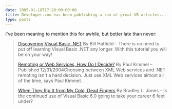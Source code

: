 ```yaml
---
date: 2005-01-18T17:20:00+00:00
title: Developer.com has been publishing a ton of great VB articles...
type: posts
---
```

I've been meaning to mention this for awhile, but better late than never:

> <u>[Discovering Visual Basic .NET](https://www.developer.com/net/vb/article.php/3448491)</u> By Bill Hatfield – There is no need to put off learning Visual Basic .NET any longer. With this tutorial you will be on your way!
>
> <u>[Remoting or Web Services, How Do I Decide?](https://www.developer.com/net/vb/article.php/3451701)</u> By Paul Kimmel – Published 12/31/2004Choosing between XML Web services and .NET remoting isn't a hard decision. Just use XML Web services almost all of the time, says Paul Kimmel.
>
> <u>[When They Rip It from My Cold, Dead Fingers](https://www.developer.com/net/vb/article.php/3422891)</u> By Bradley L. Jones – Is the continued use of Visual Basic 6.0 going to take your career 6 feet under?
